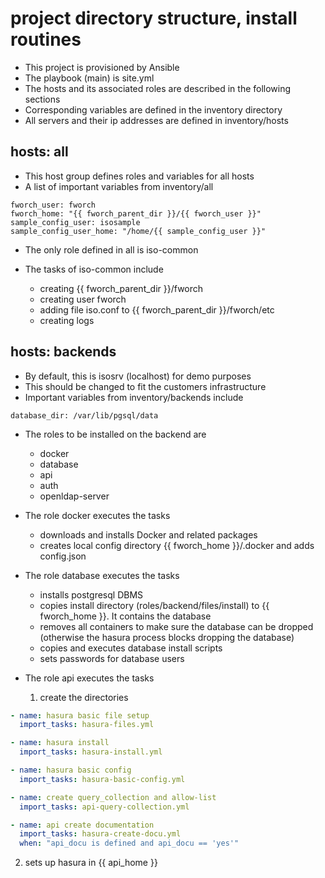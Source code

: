 # project directory structure, install routines

- This project is provisioned by Ansible
- The playbook (main) is site.yml
- The hosts and its associated roles are described in the following sections
- Corresponding variables are defined in the inventory directory
- All servers and their ip addresses are defined in inventory/hosts

## hosts: all
- This host group defines roles and variables for all hosts
- A list of important variables from inventory/all

```console
fworch_user: fworch
fworch_home: "{{ fworch_parent_dir }}/{{ fworch_user }}"
sample_config_user: isosample
sample_config_user_home: "/home/{{ sample_config_user }}"
```

- The only role defined in all is iso-common
- The tasks of iso-common include

  - creating {{ fworch_parent_dir }}/fworch
  - creating user fworch
  - adding file iso.conf to {{ fworch_parent_dir }}/fworch/etc
  - creating logs
  
## hosts: backends

- By default, this is isosrv (localhost) for demo purposes
- This should be changed to fit the customers infrastructure
- Important variables from inventory/backends include
  
```console
database_dir: /var/lib/pgsql/data
```

- The roles to be installed on the backend are
  - docker
  - database
  - api
  - auth
  - openldap-server
  
- The role docker executes the tasks
  - downloads and installs Docker and related packages
  - creates local config directory {{ fworch_home }}/.docker and adds config.json

- The role database executes the tasks
  - installs postgresql DBMS
  - copies install directory (roles/backend/files/install) to {{ fworch_home }}. It contains the database
  - removes all containers to make sure the database can be dropped (otherwise the hasura process blocks dropping the database)
  - copies and executes database install scripts
  - sets passwords for database users
  
- The role api executes the tasks
  1. create the directories
```yaml
- name: hasura basic file setup 
  import_tasks: hasura-files.yml

- name: hasura install 
  import_tasks: hasura-install.yml

- name: hasura basic config
  import_tasks: hasura-basic-config.yml

- name: create query_collection and allow-list 
  import_tasks: api-query-collection.yml

- name: api create documentation
  import_tasks: hasura-create-docu.yml
  when: "api_docu is defined and api_docu == 'yes'"
```
  2. sets up hasura in {{ api_home }}
